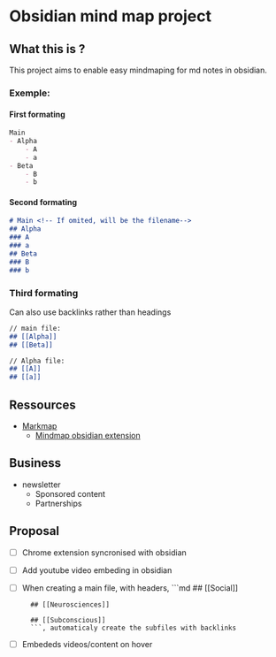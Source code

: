 # Obsidian mind map project

## What this is ?
This project aims to enable easy mindmaping for md notes in obsidian.

### Exemple:
#### First formating
```md
Main
- Alpha
    - A
    - a
- Beta
    - B
    - b
```

#### Second formating
```md
# Main <!-- If omited, will be the filename-->
## Alpha
### A
### a
## Beta
### B
### b
```
### Third formating
Can also use backlinks rather than headings
```md
// main file:
## [[Alpha]]
## [[Beta]]
```
```md
// Alpha file:
## [[A]]
## [[a]]
```




## Ressources
- [Markmap](https://github.com/dundalek/markmap)
    - [Mindmap obsidian extension](https://github.com/lynchjames/obsidian-mind-map)

## Business
- newsletter
    - Sponsored content
    - Partnerships

## Proposal
- [ ] Chrome extension syncronised with obsidian
- [ ] Add youtube video embeding in obsidian
- [ ] When creating a main file, with headers,
        ```md
        ## [[Social]]

        ## [[Neurosciences]]

        ## [[Subconscious]]
        ```, automaticaly create the subfiles with backlinks
- [ ] Embededs videos/content on hover